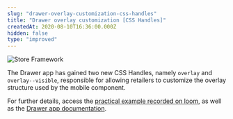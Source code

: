 ```yaml
---
slug: "drawer-overlay-customization-css-handles"
title: "Drawer overlay customization [CSS Handles]"
createdAt: 2020-08-10T16:36:00.000Z
hidden: false
type: "improved"
---
```


![Store Framework](https://cdn.jsdelivr.net/gh/vtexdocs/dev-portal-content@main/images/drawer-overlay-customization-css-handles-0.png)

The Drawer app has gained two new CSS Handles, namely `overlay` and `overlay--visible`, responsible for allowing retailers to customize the overlay structure used by the mobile component.

For further details, access the [practical example recorded on loom](https://www.loom.com/share/d4da3624507e464281caae057496a426), as well as the [Drawer app documentation](https://vtex.io/docs/components/all/vtex.store-drawer/).

